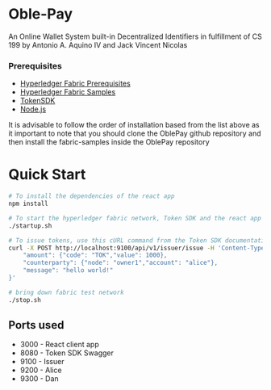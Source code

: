 # Oble-Pay
An Online Wallet System built-in Decentralized Identifiers in fulfillment of CS 199 by Antonio A. Aquino IV and Jack Vincent Nicolas

  


### Prerequisites

- [Hyperledger Fabric Prerequisites][1]
- [Hyperledger Fabric Samples][4]
- [TokenSDK][3]
- [Node.js][2]

It is advisable to follow the order of installation based from the list above as it important to note that you should clone the OblePay github repository and then install the fabric-samples inside the OblePay repository

# Quick Start

```bash
# To install the dependencies of the react app
npm install

# To start the hyperledger fabric network, Token SDK and the react app
./startup.sh

# To issue tokens, use this cURL command from the Token SDK documentation
curl -X POST http://localhost:9100/api/v1/issuer/issue -H 'Content-Type: application/json' -d '{
    "amount": {"code": "TOK","value": 1000},
    "counterparty": {"node": "owner1","account": "alice"},
    "message": "hello world!"    
}'

# bring down fabric test network 
./stop.sh      
```



## Ports used

- 3000 - React client app
- 8080 - Token SDK Swagger
- 9100 - Issuer
- 9200 - Alice
- 9300 - Dan





[1]: https://hyperledger-fabric.readthedocs.io/en/release-2.5/prereqs.html
[2]: https://nodejs.org/
[3]: https://github.com/hyperledger/fabric-samples/tree/main/token-sdk
[4]: https://hyperledger-fabric.readthedocs.io/en/release-2.5/install.html